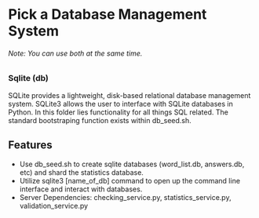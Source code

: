 # Pick a Database Management System
###### _Note: You can use both at the same time._

### Sqlite (db)

SQLite provides a lightweight, disk-based relational database management system. SQLite3 allows the user to interface with SQLite databases in Python. In this folder lies functionality for all things SQL related. The standard bootstraping function exists within db_seed.sh.

## Features

- Use db_seed.sh to create sqlite databases (word_list.db, answers.db, etc) and shard the statistics database. 
- Utilize sqlite3 [name_of_db] command to open up the command line interface and interact with databases.
- Server Dependencies: checking_service.py, statistics_service.py, validation_service.py
